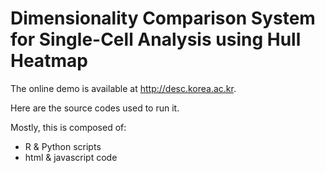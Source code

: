 # Dimensionality Comparison System for Single-Cell Analysis using Hull Heatmap

The online demo is available at http://desc.korea.ac.kr.

Here are the source codes used to run it.

Mostly, this is composed of:
* R & Python scripts
* html & javascript code 
